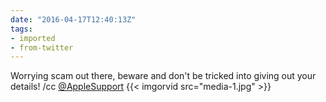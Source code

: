 ```yaml
---
date: "2016-04-17T12:40:13Z"
tags:
- imported
- from-twitter
---
```

Worrying scam out there, beware and don't be tricked into giving out your details\! /cc [@AppleSupport](/twitter/#/AppleSupport) {{< imgorvid src="media-1.jpg" >}}
